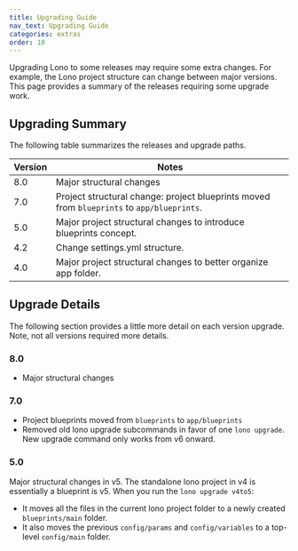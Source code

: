```yaml
---
title: Upgrading Guide
nav_text: Upgrading Guide
categories: extras
order: 10
---
```


Upgrading Lono to some releases may require some extra changes. For example, the Lono project structure can change between major versions. This page provides a summary of the releases requiring some upgrade work.

## Upgrading Summary

The following table summarizes the releases and upgrade paths.

Version | Notes
--- | ---
8.0 | Major structural changes
7.0 | Project structural change: project blueprints moved from `blueprints` to `app/blueprints`.
5.0 | Major project structural changes to introduce blueprints concept.
4.2 | Change settings.yml structure.
4.0 | Major project structural changes to better organize app folder.

## Upgrade Details

The following section provides a little more detail on each version upgrade. Note, not all versions required more details.

### 8.0

* Major structural changes

### 7.0

* Project blueprints moved from `blueprints` to `app/blueprints`
* Removed old lono upgrade subcommands in favor of one `lono upgrade`. New upgrade command only works from v6 onward.

### 5.0

Major structural changes in v5. The standalone lono project in v4 is essentially a blueprint is v5. When you run the `lono upgrade v4to5`:

* It moves all the files in the current lono project folder to a newly created `blueprints/main` folder.
* It also moves the previous `config/params` and `config/variables` to a top-level `config/main` folder.


